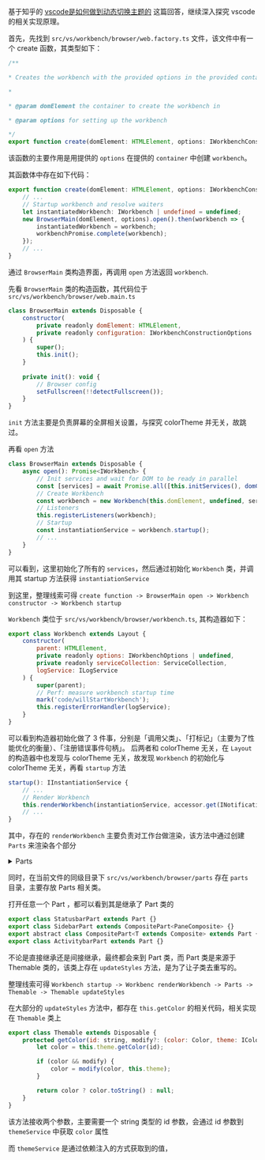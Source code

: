 基于知乎的 [vscode是如何做到动态切换主题的](https://www.zhihu.com/question/524745185/answer/2412775919) 这篇回答，继续深入探究 vscode 的相关实现原理。

首先，先找到 `src/vs/workbench/browser/web.factory.ts` 文件，该文件中有一个 create 函数，其类型如下：
```ts
/**

* Creates the workbench with the provided options in the provided container.

*

* @param domElement the container to create the workbench in

* @param options for setting up the workbench

*/
export function create(domElement: HTMLElement, options: IWorkbenchConstructionOptions): IDisposable {}
```

该函数的主要作用是用提供的 `options` 在提供的 `container` 中创建 `workbench`。

其函数体中存在如下代码：
```ts
export function create(domElement: HTMLElement, options: IWorkbenchConstructionOptions): IDisposable {
	// ...
	// Startup workbench and resolve waiters
	let instantiatedWorkbench: IWorkbench | undefined = undefined;
	new BrowserMain(domElement, options).open().then(workbench => {
		instantiatedWorkbench = workbench;	
		workbenchPromise.complete(workbench);
	});
	// ...
}
```

通过 `BrowserMain` 类构造界面，再调用 `open` 方法返回 `workbench`.

先看 `BrowserMain` 类的构造函数，其代码位于 `src/vs/workbench/browser/web.main.ts`
```js src/vs/workbench/browser/web.main.ts
class BrowserMain extends Disposable {
	constructor(
		private readonly domElement: HTMLElement,
		private readonly configuration: IWorkbenchConstructionOptions
	) {
		super();
		this.init();
	}
	
	private init(): void {
		// Browser config
		setFullscreen(!!detectFullscreen());
	}
}
```

`init` 方法主要是负责屏幕的全屏相关设置，与探究 colorTheme 并无关，故跳过。

再看 `open` 方法
```js
class BrowserMain extends Disposable {
	async open(): Promise<IWorkbench> {
		// Init services and wait for DOM to be ready in parallel
		const [services] = await Promise.all([this.initServices(), domContentLoaded()]);
		// Create Workbench
		const workbench = new Workbench(this.domElement, undefined, services.serviceCollection, services.logService);
		// Listeners
		this.registerListeners(workbench);
		// Startup
		const instantiationService = workbench.startup();
		// ...
	}
}

```
可以看到，这里初始化了所有的 `services`，然后通过初始化 `Workbench` 类，并调用其 startup 方法获得 `instantiationService`

到这里，整理线索可得
`create function -> BrowserMain open -> Workbench constructor -> Workbench startup`

`Workbench` 类位于 `src/vs/workbench/browser/workbench.ts`, 其构造器如下：
```js
export class Workbench extends Layout {
	constructor(
		parent: HTMLElement,
		private readonly options: IWorkbenchOptions | undefined,
		private readonly serviceCollection: ServiceCollection,
		logService: ILogService
	) {
		super(parent);
		// Perf: measure workbench startup time
		mark('code/willStartWorkbench');
		this.registerErrorHandler(logService);
	}
}
```

可以看到构造器初始化做了 3 件事，分别是「调用父类」、「打标记」（主要为了性能优化的衡量）、「注册错误事件句柄」。
后两者和 colorTheme 无关，在 `Layout` 的构造器中也发现与 colorTheme 无关，故发现 `Workbench` 的初始化与 colorTheme 无关，再看 `startup` 方法

```js
startup(): IInstantiationService {
	// ...
	// Render Workbench
	this.renderWorkbench(instantiationService, accessor.get(INotificationService) as NotificationService, storageService, configurationService);
	// ...
}
```

其中，存在的 `renderWorkbench` 主要负责对工作台做渲染，该方法中通过创建 `Parts` 来渲染各个部分

<details>
    <summary>Parts</summary>
    Vscode 把各个区域划分为 Parts
</details>

同时，在当前文件的同级目录下 `src/vs/workbench/browser/parts` 存在 `parts` 目录，主要存放 Parts 相关类。

打开任意一个 Part ，都可以看到其是继承了 Part 类的

```js
export class StatusbarPart extends Part {}
export class SidebarPart extends CompositePart<PaneComposite> {}
export abstract class CompositePart<T extends Composite> extends Part {}
export class ActivitybarPart extends Part {}
```

不论是直接继承还是间接继承，最终都会来到 Part 类，而 Part 类是来源于 Themable 类的，该类上存在 `updateStyles` 方法，是为了让子类去重写的。

整理线索可得
`Workbench startup -> Workbenc renderWorkbench -> Parts -> Themable -> Themable updateStyles` 


在大部分的 `updateStyles` 方法中，都存在 `this.getColor` 的相关代码，相关实现在 `Themable` 类上
```js
export class Themable extends Disposable {
	protected getColor(id: string, modify?: (color: Color, theme: IColorTheme) => Color): string | null {
		let color = this.theme.getColor(id);

		if (color && modify) {
			color = modify(color, this.theme);
		}

		return color ? color.toString() : null;
	}
}
```

该方法接收两个参数，主要需要一个 string 类型的 id 参数，会通过 id 参数到 `themeService` 中获取 `color` 属性

而 `themeService` 是通过依赖注入的方式获取到的值，
